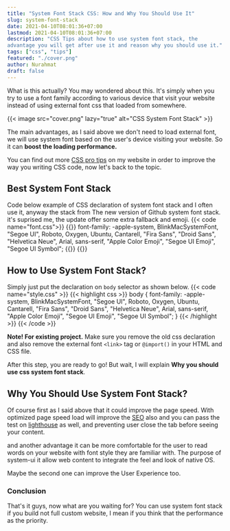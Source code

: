 ```yaml
---
title: "System Font Stack CSS: How and Why You Should Use It"
slug: system-font-stack
date: 2021-04-10T08:01:36+07:00
lastmod: 2021-04-10T08:01:36+07:00
description: "CSS Tips about how to use system font stack, the
advantage you will get after use it and reason why you should use it."
tags: ["css", "tips"]
featured: "./cover.png"
author: Nurahmat
draft: false
---
```

What is this actually? You may wondered about this. It's simply when you
try to use a font family according to various device that visit your
website instead of using external font css that loaded from somewhere. 

{{< image src="cover.png" lazy="true" alt="CSS System Font Stack" >}}

The main advantages, as I said above we don't need to load external font,
we will use system font based on the user's device visiting your website.
So it can **boost the loading performance.**

You can find out more [CSS pro tips](/css-protips) on my website in order to improve the
way you writing CSS code, now let's back to the topic.

## Best System Font Stack
Code below example of CSS declaration of system font stack and I often use it, anyway the
stack from The new version of Github system font stack. it's suprised me, 
the update offer some extra fallback and emoji.
{{< code name="font.css">}}
{{<highlight css>}}
font-family: -apple-system, BlinkMacSystemFont, "Segoe UI", Roboto, Oxygen, Ubuntu, Cantarell, "Fira Sans", "Droid Sans", "Helvetica Neue", Arial, sans-serif, "Apple Color Emoji", "Segoe UI Emoji", "Segoe UI Symbol";
{{</highlight>}}
{{</code >}}

## How to Use System Font Stack?
Simply just put the declaration on `body` selector as shown below.
{{< code name="style.css" >}}
{{< highlight css >}}
body {
    font-family: -apple-system, BlinkMacSystemFont, "Segoe UI", Roboto, Oxygen, Ubuntu, Cantarell, "Fira Sans", "Droid Sans", "Helvetica Neue", Arial, sans-serif, "Apple Color Emoji", "Segoe UI Emoji", "Segoe UI Symbol";
}
{{< /highlight >}}
{{< /code >}}

**Note! For existing project.** Make sure you remove the old css declaration 
and also remove the external font `<link>` tag or `@import()` in your HTML and CSS file.

After this step, you are ready to go! But wait, I will explain **Why you
should use css system font stack**.

## Why You Should Use System Font Stack?
Of course first as I said above that it could improve the page speed. With
optimized page speed load will improve the [SEO](https://en.wikipedia.org/wiki/Search_engine_optimization) also and you can pass the
test on [lighthouse](https://developers.google.com/web/tools/lighthouse/) as well, and preventing user close the tab before seeing
your content.

and another advantage it can be more comfortable for the user to read words 
on your website with font style they are familiar with. The purpose of
system-ui it allow web content to integrate the feel and look of native OS.

Maybe the second one can improve the User Experience too.

### Conclusion
That's it guys, now what are you waiting for? You can use system font stack
if you build not full custom website, I mean if you think that the
performance as the priority.
